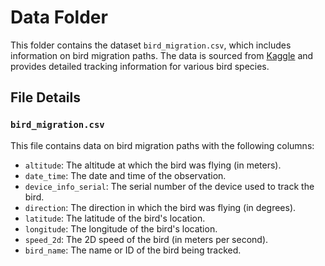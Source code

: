 # Data Folder

This folder contains the dataset `bird_migration.csv`, which includes information on bird migration paths. The data is sourced from [Kaggle](https://www.kaggle.com/datasets/turhancankargin/bird-migration) and provides detailed tracking information for various bird species.

## File Details

### `bird_migration.csv`
This file contains data on bird migration paths with the following columns:

- `altitude`: The altitude at which the bird was flying (in meters).
- `date_time`: The date and time of the observation.
- `device_info_serial`: The serial number of the device used to track the bird.
- `direction`: The direction in which the bird was flying (in degrees).
- `latitude`: The latitude of the bird's location.
- `longitude`: The longitude of the bird's location.
- `speed_2d`: The 2D speed of the bird (in meters per second).
- `bird_name`: The name or ID of the bird being tracked.
